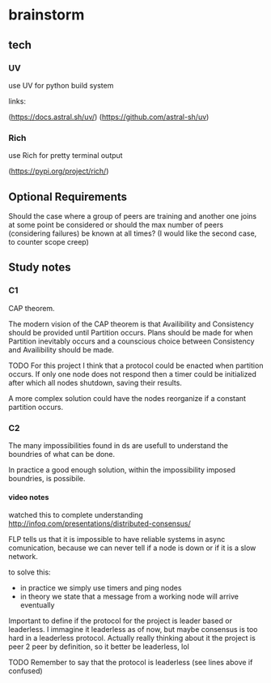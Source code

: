 # brainstorm

## tech

### UV

use UV for python build system

links:

(https://docs.astral.sh/uv/)
(https://github.com/astral-sh/uv)

### Rich

use Rich for pretty terminal output

(https://pypi.org/project/rich/)

## Optional Requirements

Should the case where a group of peers are training and another one joins at some point be considered or should the max number of peers (considering failures) be known at all times? (I would like the second case, to counter scope creep)

## Study notes

### C1

CAP theorem.

The modern vision of the CAP theorem is that Availibility and Consistency should be provided until Partition occurs. Plans should be made for when Partition inevitably occurs and a counscious choice between Consistency and Availibility should be made.

TODO
For this project I think that a protocol could be enacted when partition occurs. If only one node does not respond then a timer could be initialized after which all nodes shutdown, saving their results.

A more complex solution could have the nodes reorganize if a constant partition occurs.

### C2

The many impossibilities found in ds are usefull to understand the boundries of what can be done.

In practice a good enough solution, within the impossibility imposed boundries, is possibile.


#### video notes

watched this to complete understanding
http://infoq.com/presentations/distributed-consensus/

FLP tells us that it is impossible to have reliable systems in async comunication, because we can never tell if a node is down or if it is a slow network.

to solve this: 

- in practice we simply use timers and ping nodes
- in theory we state that a message from a working node will arrive eventually

Important to define if the protocol for the project is leader based or leaderless. I immagine it leaderless as of now, but maybe consensus is too hard in a leaderless protocol.
Actually really thinking about it the project is peer 2 peer by definition, so it better be leaderless, lol

TODO
Remember to say that the protocol is leaderless (see lines above if confused)

